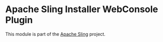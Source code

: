 # Apache Sling Installer WebConsole Plugin

This module is part of the [Apache Sling](https://sling.apache.org) project.
